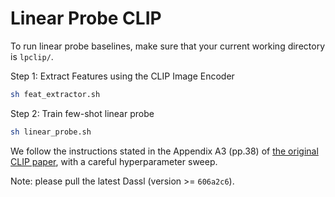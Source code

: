 # Linear Probe CLIP

To run linear probe baselines, make sure that your current working directory is `lpclip/`.

Step 1: Extract Features using the CLIP Image Encoder
```bash
sh feat_extractor.sh
```

Step 2: Train few-shot linear probe
```bash
sh linear_probe.sh
```

We follow the instructions stated in the Appendix A3 (pp.38) of [the original CLIP paper](https://arxiv.org/pdf/2103.00020.pdf), with a careful hyperparameter sweep.

Note: please pull the latest Dassl (version >= `606a2c6`).
